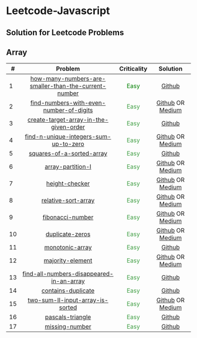 # Leetcode-Javascript
## Solution for Leetcode Problems

## Array

| # | Problem | Criticality | Solution |
| ------------- |:-------------:| :-------------:|  :-------------:|
| 1 | [how-many-numbers-are-smaller-than-the-current-number](http://tiny.cc/oft4lz) | <span style="color:green"> Easy </span> | [Github](http://tiny.cc/sgt4lz) |
| 2 | [find-numbers-with-even-number-of-digits](http://tiny.cc/8it4lz) | <span style="color:#43A047"> Easy </span> | [Github](http://tiny.cc/gkt4lz) OR [Medium](http://tiny.cc/8nt4lz) |
| 3 | [create-target-array-in-the-given-order](http://tiny.cc/lky4lz) | <span style="color:#43A047">Easy </span> | [Github](http://tiny.cc/2ky4lz) |
| 4 | [find-n-unique-integers-sum-up-to-zero](http://tiny.cc/vly4lz) | <span style="color:#43A047">Easy </span> | [Github](http://tiny.cc/9ly4lz) OR [Medium](http://tiny.cc/kny4lz) |
| 5 | [squares-of-a-sorted-array](http://tiny.cc/hoy4lz) | <span style="color:#43A047">Easy </span> | [Github](http://tiny.cc/lpy4lz) |
| 6 | [array-partition-I](http://tiny.cc/avy4lz) | <span style="color:#43A047">Easy </span> | [Github](http://tiny.cc/zty4lz) OR [Medium](http://tiny.cc/vxy4lz) |
| 7 | [height-checker](http://tiny.cc/39y4lz) | <span style="color:#43A047">Easy </span> | [Github](http://tiny.cc/3az4lz) OR [Medium](http://tiny.cc/1bz4lz) |
| 8 | [relative-sort-array](http://tiny.cc/ncz4lz) | <span style="color:#43A047">Easy </span> | [Github](http://tiny.cc/ndz4lz) OR [Medium](http://tiny.cc/cez4lz) |
| 9 | [fibonacci-number](http://tiny.cc/cfz4lz) | <span style="color:#43A047">Easy </span> | [Github](http://tiny.cc/ugz4lz) OR [Medium](http://tiny.cc/xhz4lz) |
| 10 | [duplicate-zeros](http://tiny.cc/bjz4lz) | <span style="color:#43A047">Easy </span> | [Github](http://tiny.cc/hkz4lz) OR [Medium](http://tiny.cc/4lz4lz) |
| 11 | [monotonic-array](http://tiny.cc/8mz4lz) | <span style="color:#43A047">Easy </span> | [Github](http://tiny.cc/znz4lz) |
| 12 | [majority-element](http://tiny.cc/1oz4lz) | <span style="color:#43A047">Easy </span> | [Github](http://tiny.cc/1pz4lz) OR [Medium](http://tiny.cc/nqz4lz) |
| 13 | [find-all-numbers-disappeared-in-an-array](http://tiny.cc/ssz4lz) | <span style="color:#43A047">Easy </span> | [Github](http://tiny.cc/utz4lz)  |
| 14 | [contains-duplicate](http://tiny.cc/nvz4lz) | <span style="color:#43A047">Easy </span> | [Github](http://tiny.cc/ewz4lz)  |
| 15 | [two-sum-II-input-array-is-sorted](http://tiny.cc/3yz4lz) | <span style="color:#43A047">Easy </span> | [Github](http://tiny.cc/wzz4lz) OR [Medium](http://tiny.cc/x0z4lz) |
| 16 | [pascals-triangle](http://tiny.cc/50z4lz) | <span style="color:#43A047">Easy </span> | [Github](http://tiny.cc/t1z4lz)  |
| 17 | [missing-number](http://tiny.cc/h3z4lz) | <span style="color:#43A047">Easy </span> | [Github](http://tiny.cc/r4z4lz) |
